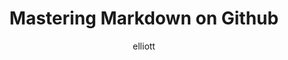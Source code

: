 ---
author: elliott
layout: post
title: "Mastering Markdown on Github"
link: https://guides.github.com/features/mastering-markdown/
categories: reading
---